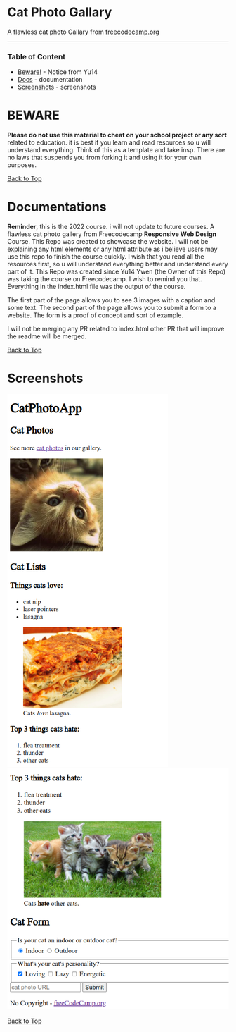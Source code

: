 
# Cat Photo Gallary

A flawless cat photo Gallary from [freecodecamp.org](https://www.freecodecamp.org/learn/2022/responsive-web-design/#learn-html-by-building-a-cat-photo-app)

---

### Table of Content

<ul>
  <li> <a href="#beware">Beware!</a> - Notice from Yu14 </li>
  <li> <a href="#documentations">Docs</a> - documentation </li>
  <li> <a href="#screenshots">Screenshots</a> - screenshots </li>
</ul>

# BEWARE

**Please do not use this material to cheat on your school project or any sort** related to education.
it is best if you learn and read resources so u will understand everything.
Think of this as a template and take insp.
There are no laws that suspends you from forking it and using it for your own purposes.

[Back to Top](#cat-photo-gallary)

# Documentations

**Reminder**, this is the 2022 course. i will not update to future courses. 
A flawless cat photo gallery from Freecodecamp **Responsive Web Design** Course. This Repo was created to showcase the website.
I will not be explaining any html elements or any html attribute as i believe users may use this repo to finish the course quickly.
I wish that you read all the resources first, so u will understand everything better and understand every part of it. This Repo 
was created since Yu14 Ywen (the Owner of this Repo) was taking the course on Freecodecamp. I wish to remind you that. Everything in the index.html file was the output of the course. 


The first part of the page allows you to see 3 images with a caption and some text.
The second part of the page allows you to submit a form to a website. The form is a proof of concept and sort of example. 

I will not be merging any PR related to index.html
other PR that will improve the readme will be merged. 

[Back to Top](#cat-photo-gallary)

# Screenshots

![Screenshot 1 show casing the website](p1.png)
![Screenshot 2 show casing the website](p2.png)

[Back to Top](#cat-photo-gallary)
